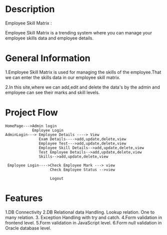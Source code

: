 # Description

Employee Skill Matrix :

Employee Skill Matrix is a trending system where you can manage your employee skills data and employee details. 

# General Information

1.Employee Skill Matrix is used for managing the skills of the employee.That we can enter the skills data in our employee skill matrix.

2.In this site,where we can add,edit and delete the data's by the admin and employee can see their marks and skill levels.

# Project Flow

    HomePage--->Admin login
	            Employee Login
    AdminLogin---> Employee Details ----> View
	               Exam Details---->add,update,delete,view
				   Employee Test--->add,update,delete,view
				   Employee Skill Details-->add,update,delete,view
				   Test Employee Details-->add,update,delete,view
				   Skills-->add,update,delete,view
				   
     Employee Login---->Check Employee Mark ---> view
	                    Check Employee Status -->view
						
						Logout

# Features

1.DB Connectivity
2.DB Relational data Handling.
   Lookup relation.
   One to many relation.
3. Exception Handling with try and catch.
4.Form validation in frontend level.
5.Form validation in JavaScript level.
6.Form null validation in Oracle database level.
